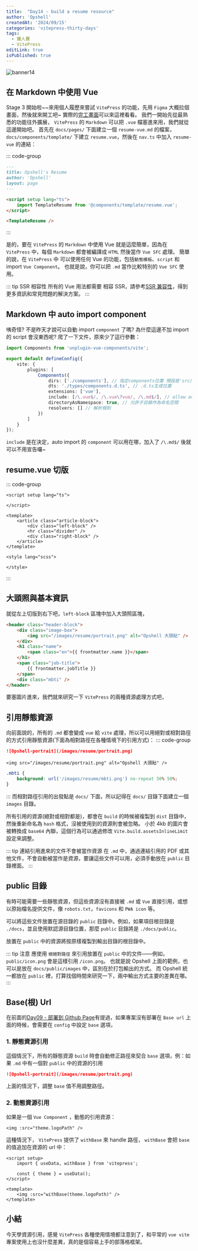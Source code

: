 ```yaml
---
title:  "Day14 - build a resume resource"
author: 'Opshell'
createdAt: '2024/09/15'
categories: 'vitepress-thirty-days'
tags:
  - 鐵人賽
  - VitePress
editLink: true
isPublished: true
---
```


![banner14](https://ithelp.ithome.com.tw/upload/images/20240915/20109918UQKck510xH.png)

## 在 Markdown 中使用 Vue
Stage 3 開始啦~~來用個人履歷來嘗試 `VitePress` 的功能，先用 `Figma` 大概拉個畫面，然後就來開工吧~
實際的[完工畫面](https://opshell.github.io/resume-layout.html)可以來這裡看看。
我們一開始先從最熟悉的功能往外擴展， `VitePress` 的 `Markdown` 可以把 `.vue` 檔塞進來用，我們就從這邊開始吧。
首先在 `docs/pages/` 下面建立一個 `resume-vue.md` 的檔案，`docs/components/template/` 下建立 `resume.vue`，然後在 `nav.ts` 中加入 `resume-vue` 的連結：

::: code-group
```md [resume-vue.md]
---
title: Opshell's Resume
author: 'Opshell'
layout: page
---

<script setup lang="ts">
    import TemplateResume from '@components/template/resume.vue';
</script>

<TemplateResume />
```
:::

是的，要在 `VitePress` 的 `Markdown` 中使用 Vue 就是這麼簡單，因為在 `VitePress` 中，每個 `Markdown` 都會被編譯成 `HTML` 然後當作 `Vue SFC` 處理。
簡單的說，在 `VitePress` 中 可以使用任何 Vue 的功能，包括`動態模板`、`script` 和 import `Vue Component`。
也就是說，你可以把 `.md` 當作比較特別的 `Vue SFC` 使用。

::: tip SSR 相容性
所有的 Vue 用法都需要 相容 SSR，請參考[SSR 兼容性](https://vitepress.dev/zh/guide/ssr-compat)，得到更多資訊和常見問題的解決方案。
:::

## Markdown 中 auto import component
咦奇怪? 不是昨天才說可以自動 import `component` 了嗎? 為什麼這邊不加 import 的 script 會沒東西呢?
爬了一下文件，原來少了這行參數：
```ts
import Components from 'unplugin-vue-components/vite';

export default defineConfig({
    vite: {
        plugins: [
            Components({
                dirs: ['./components'], // 指定components位置 預設是'src/components'
                dts: './types/components.d.ts', // .d.ts生成位置
                extensions: ['vue'],
                include: [/\.vue$/, /\.vue\?vue/, /\.md$/], // allow auto import and register components used in markdown // [!code ++]
                directoryAsNamespace: true, // 允許子目錄作為命名空間
                resolvers: [] // 解析規則
            })
        ]
    }
});
```
`include` 是在決定，auto import 的 `component` 可以用在哪，加入了 `/\.md$/` 後就可以不用宣告囉~

## resume.vue 切版
::: code-group
```vue [resume.vue]
<script setup lang="ts">

</script>

<template>
    <article class="article-block">
        <div class="left-block" />
        <hr class="divider" />
        <div class="right-block" />
    </article>
</template>

<style lang="scss">

</style>
```
:::

## 大頭照與基本資訊
就從左上切版到右下吧，`left-block` 區塊中加入大頭照區塊，
```html
<header class="header-block">
    <div class="image-box">
        <img src="/images/resume/portrait.png" alt="Opshell 大頭貼" />
    </div>
    <h1 class="name">
        <span class="en">{{ frontmatter.name }}</span>
    </h1>
    <span class="job-title">
        {{ frontmatter.jobTitle }}
    </span>
    <div class="mbti" />
</header>
```
要塞圖片進來，我們就來研究一下 `VitePress` 的兩種資源處理方式吧，

## 引用靜態資源
向前面說的，所有的 `.md` 都會變成 `vue` 給 `vite` 處理，所以可以用絕對或相對路徑的方式引用靜態資源(下面為相對路徑在各種情境下的引用方式)：
::: code-group
```md [markdown 引用]
![Opshell-portrait](/images/resume/portrait.png)
```

```vue [vue 引用]
<img src="/images/resume/portrait.png" alt="Opshell 大頭貼" />
```

```css [css 引用]
.mbti {
    background: url('/images/resume/mbti.png') no-repeat 50% 50%;
}
```
:::
而相對路徑引用的出發點是 `docs/` 下面，所以記得在 `docs/` 目錄下面建立一個 `images` 目錄。

所有引用的資源(絕對或相對都是)，都會在 `build` 的時候被複製到 `dist` 目錄中，然後重新命名為 `hash` 格式，沒被使用到的資源則會被忽略。
小於 4kb 的圖片會被轉換成 `base64` 內聯，這個行為可以通過修改 `Vite.build.assetsInlineLimit` 設定來調整。

::: tip 連結引用進來的文件不會被當作資源
在 `.md` 中，通過連結引用的 PDF 或其他文件，不會自動被當作是資源，要讓這些文件可以用，必須手動放在 `public` 目錄裡面。
:::

## public 目錄
有時可能需要一些靜態資源，但這些資源沒有直接被 `.md` 或 `Vue` 直接引用，或想以原始檔名提供文件，像 `robots.txt`，`favicons` 和 `PWA icon` 等。

可以將這些文件放置在源目錄的 `public` 目錄中。例如，如果項目根目錄是 `./docs`，並且使用默認源目錄位置，那麼 `public` 目錄將是 `./docs/public`。

放置在 `public` 中的資源將按原樣複製到輸出目錄的根目錄中。

::: tip 注意
應使用 `根絕對路徑` 來引用放置在 `public` 中的文件——例如，`public/icon.png` 會是這樣引用 `/icon.png`。
也就是說 Opshell 上面的範例，也可以是放在 `docs/public/images` 中，區別在於打包輸出的方式。
而 Opshell 統一都放在 `public` 裡，打算找個時間來研究一下，兩中輸出方式主要的差異在哪。
:::

## Base(根) Url
在前面的[Day09 - 部署到 Github Page]()有提過，如果專案沒有部署在 `Base url` 上面的時候，會需要在 `config` 中設定 `base` 選項，

### 1. 靜態資源引用
這個情況下，所有的靜態資源 `build` 時會自動修正路徑來契合 `base` 選項，例：如果 `.md` 中有一個對 `public` 中的資源的引用
```md
![Opshell-portrait](/images/resume/portrait.png)
```
上面的情況下，調整 `base` 值不用調整路徑。

### 2. 動態資源引用
如果是一個 `Vue Component` ，動態的引用資源：
```vue
<img :src="theme.logoPath" />
```

這種情況下， `VitePress` 提供了 `withBase` 來 handle 路徑， `withBase` 會把 `base` 的值追加在資源的 url 中：
```vue
<script setup>
    import { useData, withBase } from 'vitepress';

    const { theme } = useData();
</script>

<template>
    <img :src="withBase(theme.logoPath)" />
</template>
```

## 小結
今天學資源引用，感覺 `VitePress` 各種使用情境都注意到了，和平常的 `vue vite` 專案使用上也沒什麼差異，真的是個容易上手的部落格框架。
